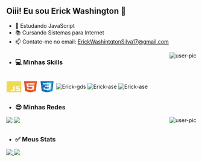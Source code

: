 ## Oiii! Eu sou Erick Washington 💚

- 🌱 Estudando JavaScript
- 📚 Cursando Sistemas para Internet
- 📫 Contate-me no email: ErickWashintgtonSilva17@gmail.com
<div>
<img align="right" alt="user-pic" height="150" border-radius:"50px" height="150" src="https://yt3.ggpht.com/fKv9jFSFQAg6YYMiPlITnKHT_jq36QW_qafj8k8Dxir2cQZCbY9Hv94KtgczKL6pVv3MGqKaLKa4=s600-c-fcrop64=1,00000000ffffffff-nd-v1-rwa">
</div>






##

- ### 💻 Minhas Skills 


<div style="display: inline_block"><br>
  <img align="center" alt="Erick-Js" height="30" width="40" src="https://raw.githubusercontent.com/devicons/devicon/master/icons/javascript/javascript-plain.svg">
  <img align="center" alt="Erick-HTML" height="30" width="40" src="https://raw.githubusercontent.com/devicons/devicon/master/icons/html5/html5-original.svg">
  <img align="center" alt="Erick-CSS" height="30" width="40" src="https://raw.githubusercontent.com/devicons/devicon/master/icons/css3/css3-original.svg">
  <img align="center" alt="Erick-gds" height="40" width="40" src="https://upload.wikimedia.org/wikipedia/commons/thumb/6/6a/Godot_icon.svg/1024px-Godot_icon.svg.png">
  <img align="center" alt="Erick-ase" height="40" width="40" src="https://upload.wikimedia.org/wikipedia/en/b/be/Aseprite_logo_128.png">
  <img align="center" alt="Erick-ase" border-radius="10" height="40" width="40" src="https://cdn-icons-png.flaticon.com/512/6124/6124995.png">
  
  
</div>
  
 ##
  
 - ### 😎 Minhas Redes
 
<div> 
  <a href="https://www.youtube.com/channel/UCvdeiH5njMX5IVonIBUoakA" target="_blank"><img src="https://img.shields.io/badge/YouTube-FF0000?style=for-the-badge&logo=youtube&logoColor=white" target="_blank"></a>
  <a href="https://www.instagram.com/erickuser170/" target="_blank"><img src="https://img.shields.io/badge/-Instagram-%23E4405F?style=for-the-badge&logo=instagram&logoColor=white" target="_blank"></a>
 <img align="right" alt="user-pic" height="150" border-radius:"40" height="150" src="https://yt3.ggpht.com/c9GXChs7nukmlxRjsaEbO69JAfjO8Xrpt46aLtW7DnEpnG0lE0a_nsQ96ScriNKnAQc_y7ngQgpq=s512-c-fcrop64=1,00000000ffffffff-nd-v1-rwa">  
  
  
 ##
 - ### ✅ Meus Stats
  
 <div> 
  <a href="[https://github.com/UserErick17](https://github.com/UserErick17)"> 
  <img height="150em" src="https://github-readme-stats.vercel.app/api?username=UserErick17&show_icons=true&theme=tokyonight&include_all_commits=true&count_private=true"/>
  <img height="130em" src="https://github-readme-stats.vercel.app/api/top-langs/?username=UserErick17&layout=compact&langs_count=16&theme=tokyonight"/>
 </div>
  
  

 
